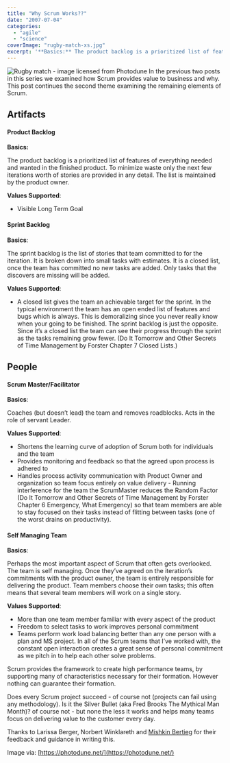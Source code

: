 ```yaml
---
title: "Why Scrum Works??"
date: "2007-07-04"
categories: 
  - "agile"
  - "science"
coverImage: "rugby-match-xs.jpg"
excerpt: '**Basics:** The product backlog is a prioritized list of features of everything needed and'
---
```


![Rugby match - image licensed from Photodune](src/content/blog/why-scrum-works/images/rugby-match-xs.jpg) In the previous two posts in this series we examined how Scrum provides value to business and why. This post continues the second theme examining the remaining elements of Scrum.

## Artifacts

#### **Product Backlog**

**Basics:**

The product backlog is a prioritized list of features of everything needed and wanted in the finished product. To minimize waste only the next few iterations worth of stories are provided in any detail. The list is maintained by the product owner.

**Values Supported**:

- Visible Long Term Goal

#### **Sprint Backlog**

**Basics**:

The sprint backlog is the list of stories that team committed to for the iteration. It is broken down into small tasks with estimates. It is a closed list, once the team has committed no new tasks are added. Only tasks that the discovers are missing will be added.

**Values Supported**:

- A closed list gives the team an achievable target for the sprint. In the typical environment the team has an open ended list of features and bugs which is always. This is demoralizing since you never really know when your going to be finished. The sprint backlog is just the opposite. Since it’s a closed list the team can see their progress through the sprint as the tasks remaining grow fewer. (Do It Tomorrow and Other Secrets of Time Management by Forster Chapter 7 Closed Lists.)

## People

#### **Scrum Master/Facilitator**

**Basics**:

Coaches (but doesn’t lead) the team and removes roadblocks. Acts in the role of servant Leader.

**Values Supported**:

- Shortens the learning curve of adoption of Scrum both for individuals and the team
- Provides monitoring and feedback so that the agreed upon process is adhered to
- Handles process activity communication with Product Owner and organization so team focus entirely on value delivery - Running interference for the team the ScrumMaster reduces the Random Factor (Do It Tomorrow and Other Secrets of Time Management by Forster Chapter 6 Emergency, What Emergency) so that team members are able to stay focused on their tasks instead of flitting between tasks (one of the worst drains on productivity).

#### **Self Managing Team**

**Basics**:

Perhaps the most important aspect of Scrum that often gets overlooked. The team is self managing. Once they’ve agreed on the iteration’s commitments with the product owner, the team is entirely responsible for delivering the product. Team members choose their own tasks; this often means that several team members will work on a single story.

**Values Supported**:

- More than one team member familiar with every aspect of the product
- Freedom to select tasks to work improves personal commitment
- Teams perform work load balancing better than any one person with a plan and MS project. In all of the Scrum teams that I’ve worked with, the constant open interaction creates a great sense of personal commitment as we pitch in to help each other solve problems.

Scrum provides the framework to create high performance teams, by supporting many of characteristics necessary for their formation. However nothing can guarantee their formation.

Does every Scrum project succeed - of course not (projects can fail using any methodology). Is it the Silver Bullet (aka Fred Brooks The Mythical Man Month)? of course not - but none the less it works and helps many teams focus on delivering value to the customer every day.

Thanks to Larissa Berger, Norbert Winklareth and [Mishkin Bertieg](https://www.agileadvice.com) for their feedback and guidance in writing this.

Image via: [https://photodune.net/](https://photodune.net/)
